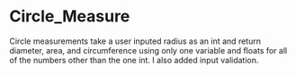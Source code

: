 # Circle_Measure
Circle measurements take a user inputed radius as an int and return diameter, area, and circumference using only one variable and floats for all of the numbers other than the one int. I also added input validation.
